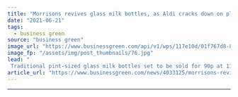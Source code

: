 ```yaml
---
title: "Morrisons revives glass milk bottles, as Aldi cracks down on plastic in its tea range"
date: "2021-06-21"
tags: 
  - business green
source: "business green"
image_url: "https://www.businessgreen.com/api/v1/wps/117e10d/01f767d8-842d-4420-a993-a2f2b47aa1c7/7/Morrisons-Milk-Bottles-Final-3-185x114.jpg"
image_fp: "/assets/img/post_thumbnails/76.jpg"
lead: "
 Traditional pint-sized glass milk bottles set to be sold for 90p at 11 trial stores in bid to curb plastic waste, Morrisons confirms ..."
article_url: "https://www.businessgreen.com/news/4033125/morrisons-revives-glass-milk-bottles-aldi-cracks-plastic-tea"
---
```


---
